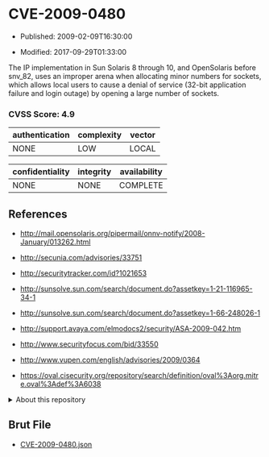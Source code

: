 # CVE-2009-0480

- Published: 2009-02-09T16:30:00

- Modified: 2017-09-29T01:33:00

The IP implementation in Sun Solaris 8 through 10, and OpenSolaris before snv_82, uses an improper arena when allocating minor numbers for sockets, which allows local users to cause a denial of service (32-bit application failure and login outage) by opening a large number of sockets.

### CVSS Score: **4.9**

| authentication | complexity | vector |
| --- | --- | --- |
| NONE | LOW | LOCAL |

| confidentiality | integrity | availability |
| --- | --- | --- |
| NONE | NONE | COMPLETE |

## References

* http://mail.opensolaris.org/pipermail/onnv-notify/2008-January/013262.html

* http://secunia.com/advisories/33751

* http://securitytracker.com/id?1021653

* http://sunsolve.sun.com/search/document.do?assetkey=1-21-116965-34-1

* http://sunsolve.sun.com/search/document.do?assetkey=1-66-248026-1

* http://support.avaya.com/elmodocs2/security/ASA-2009-042.htm

* http://www.securityfocus.com/bid/33550

* http://www.vupen.com/english/advisories/2009/0364

* https://oval.cisecurity.org/repository/search/definition/oval%3Aorg.mitre.oval%3Adef%3A6038

<details>
<summary>About this repository</summary> 

  This repository is part of the project [Live Hack CVE](https://github.com/Live-Hack-CVE). Main website can be found [www.live-hack.org](https://www.live-hack.org) 
  
  Made by [Sn0wAlice](https://github.com/Sn0wAlice) for the people that care about security and need to have a feed of the latest CVEs. Hope you enjoy it, don't forget to star the repo and follow me on [Twitter](https://twitter.com/Sn0wAlice) and [Github](https://github.com/Sn0wAlice). And that is my [personnal website](https://www.alice-snow.me/)

  - [Home Page](https://github.com/Live-Hack-CVE)
  - [Framework](https://github.com/Live-Hack-CVE/cve-framework)
  - [CVE database](https://github.com/Live-Hack-CVE/full_database)
  - [Changelog](https://github.com/Live-Hack-CVE/Changelog)
</details>

## Brut File

* [CVE-2009-0480.json](https://raw.githubusercontent.com/Live-Hack-CVE/full_database/main/cves/2009/CVE-2009-0480.json)

